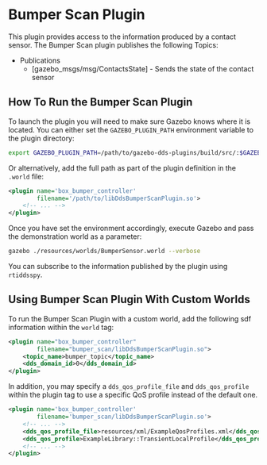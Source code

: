 # Bumper Scan Plugin

This plugin provides access to the information produced by a contact sensor.
The Bumper Scan plugin publishes the following Topics:

* Publications
  * [gazebo_msgs/msg/ContactsState] - Sends the state of the contact sensor

## How To Run the Bumper Scan Plugin

To launch the plugin you will need to make sure Gazebo knows where it is
located. You can either set the `GAZEBO_PLUGIN_PATH` environment variable to
the plugin directory:

```bash
export GAZEBO_PLUGIN_PATH=/path/to/gazebo-dds-plugins/build/src/:$GAZEBO_PLUGIN_PATH
```

Or alternatively, add the full path as part of the plugin definition in the
`.world` file:

```xml
<plugin name='box_bumper_controller'
        filename='/path/to/libDdsBumperScanPlugin.so'>
    <!-- ... -->
</plugin>
```

Once you have set the environment accordingly, execute Gazebo and pass the
demonstration world as a parameter:

```bash
gazebo ./resources/worlds/BumperSensor.world --verbose
```

You can subscribe to the information published by the plugin using `rtiddsspy`.

## Using Bumper Scan Plugin With Custom Worlds

To run the Bumper Scan Plugin with a custom world, add the following sdf
information within the `world` tag:

```xml
<plugin name="box_bumper_controller"
        filename="bumper_scan/libDdsBumperScanPlugin.so">
    <topic_name>bumper_topic</topic_name>
    <dds_domain_id>0</dds_domain_id>
</plugin>
```

In addition, you may specify a `dds_qos_profile_file` and `dds_qos_profile`
within the plugin tag to use a specific QoS profile instead of the default one.

```xml
<plugin name='box_bumper_controller'
        filename='bumper_scan/libDdsBumperScanPlugin.so'>
    <!-- ... -->
    <dds_qos_profile_file>resources/xml/ExampleQosProfiles.xml</dds_qos_profile_file>
    <dds_qos_profile>ExampleLibrary::TransientLocalProfile</dds_qos_profile>
    <!-- ... -->
</plugin>
```
